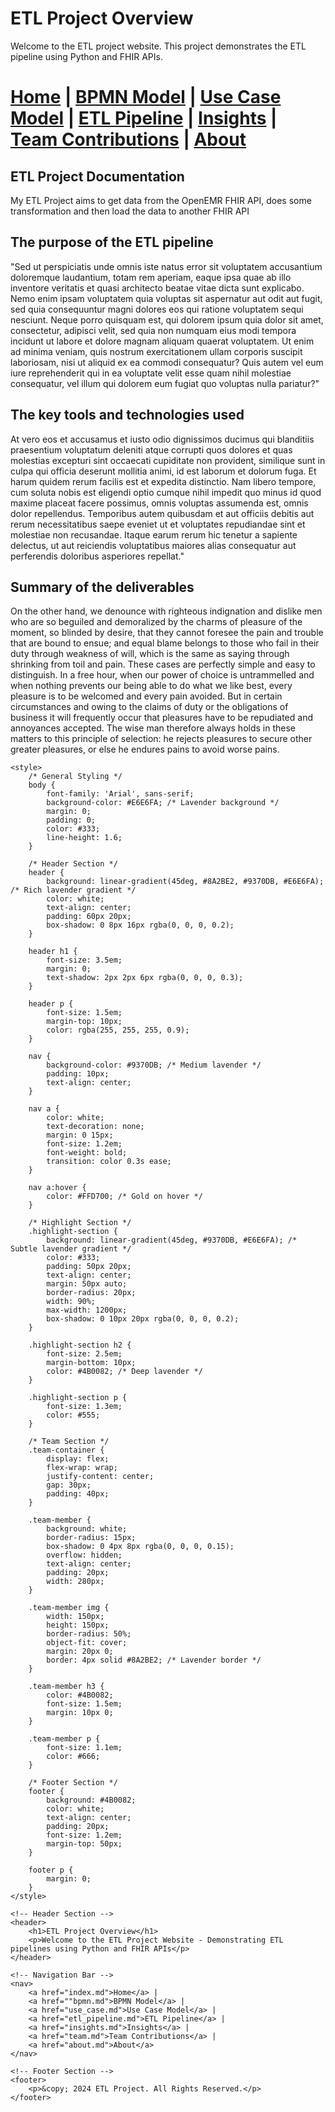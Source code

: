 # ETL Project Overview

Welcome to the ETL project website. This project demonstrates the ETL pipeline using Python and FHIR APIs.




[Home](index.md) | [BPMN Model](bpmn.md) | [Use Case Model](use_case.md) | [ETL Pipeline](etl_pipeline.md) | [Insights](insights.md) | [Team Contributions](team.md) | [About](about.md)
=======




## ETL Project Documentation
My ETL Project aims to get data from the OpenEMR FHIR API, does some transformation and then load the data to another FHIR API

## The purpose of the ETL pipeline
"Sed ut perspiciatis unde omnis iste natus error sit voluptatem accusantium doloremque laudantium, totam rem aperiam, eaque ipsa quae ab illo inventore veritatis et quasi architecto beatae vitae dicta sunt explicabo. Nemo enim ipsam voluptatem quia voluptas sit aspernatur aut odit aut fugit, sed quia consequuntur magni dolores eos qui ratione voluptatem sequi nesciunt. Neque porro quisquam est, qui dolorem ipsum quia dolor sit amet, consectetur, adipisci velit, sed quia non numquam eius modi tempora incidunt ut labore et dolore magnam aliquam quaerat voluptatem. Ut enim ad minima veniam, quis nostrum exercitationem ullam corporis suscipit laboriosam, nisi ut aliquid ex ea commodi consequatur? Quis autem vel eum iure reprehenderit qui in ea voluptate velit esse quam nihil molestiae consequatur, vel illum qui dolorem eum fugiat quo voluptas nulla pariatur?"

## The key tools and technologies used
At vero eos et accusamus et iusto odio dignissimos ducimus qui blanditiis praesentium voluptatum deleniti atque corrupti quos dolores et quas molestias excepturi sint occaecati cupiditate non provident, similique sunt in culpa qui officia deserunt mollitia animi, id est laborum et dolorum fuga. Et harum quidem rerum facilis est et expedita distinctio. Nam libero tempore, cum soluta nobis est eligendi optio cumque nihil impedit quo minus id quod maxime placeat facere possimus, omnis voluptas assumenda est, omnis dolor repellendus. Temporibus autem quibusdam et aut officiis debitis aut rerum necessitatibus saepe eveniet ut et voluptates repudiandae sint et molestiae non recusandae. Itaque earum rerum hic tenetur a sapiente delectus, ut aut reiciendis voluptatibus maiores alias consequatur aut perferendis doloribus asperiores repellat."

## Summary of the deliverables
On the other hand, we denounce with righteous indignation and dislike men who are so beguiled and demoralized by the charms of pleasure of the moment, so blinded by desire, that they cannot foresee the pain and trouble that are bound to ensue; and equal blame belongs to those who fail in their duty through weakness of will, which is the same as saying through shrinking from toil and pain.
These cases are perfectly simple and easy to distinguish.
In a free hour, when our power of choice is untrammelled and when nothing prevents our being able to do what we like best, every pleasure is to be welcomed and every pain avoided. But in certain circumstances and owing to the claims of duty or the obligations of business it will frequently occur that pleasures have to be repudiated and annoyances accepted. The wise man therefore always holds in these matters to this principle of selection: he rejects pleasures to secure other greater pleasures, or else he endures pains to avoid worse pains.


<!DOCTYPE html>
<html lang="en">
<head>
    <meta charset="UTF-8">
    <meta name="viewport" content="width=device-width, initial-scale=1.0">
    <title>ETL Project Overview</title>

    <style>
        /* General Styling */
        body {
            font-family: 'Arial', sans-serif;
            background-color: #E6E6FA; /* Lavender background */
            margin: 0;
            padding: 0;
            color: #333;
            line-height: 1.6;
        }

        /* Header Section */
        header {
            background: linear-gradient(45deg, #8A2BE2, #9370DB, #E6E6FA); /* Rich lavender gradient */
            color: white;
            text-align: center;
            padding: 60px 20px;
            box-shadow: 0 8px 16px rgba(0, 0, 0, 0.2);
        }

        header h1 {
            font-size: 3.5em;
            margin: 0;
            text-shadow: 2px 2px 6px rgba(0, 0, 0, 0.3);
        }

        header p {
            font-size: 1.5em;
            margin-top: 10px;
            color: rgba(255, 255, 255, 0.9);
        }

        nav {
            background-color: #9370DB; /* Medium lavender */
            padding: 10px;
            text-align: center;
        }

        nav a {
            color: white;
            text-decoration: none;
            margin: 0 15px;
            font-size: 1.2em;
            font-weight: bold;
            transition: color 0.3s ease;
        }

        nav a:hover {
            color: #FFD700; /* Gold on hover */
        }

        /* Highlight Section */
        .highlight-section {
            background: linear-gradient(45deg, #9370DB, #E6E6FA); /* Subtle lavender gradient */
            color: #333;
            padding: 50px 20px;
            text-align: center;
            margin: 50px auto;
            border-radius: 20px;
            width: 90%;
            max-width: 1200px;
            box-shadow: 0 10px 20px rgba(0, 0, 0, 0.2);
        }

        .highlight-section h2 {
            font-size: 2.5em;
            margin-bottom: 10px;
            color: #4B0082; /* Deep lavender */
        }

        .highlight-section p {
            font-size: 1.3em;
            color: #555;
        }

        /* Team Section */
        .team-container {
            display: flex;
            flex-wrap: wrap;
            justify-content: center;
            gap: 30px;
            padding: 40px;
        }

        .team-member {
            background: white;
            border-radius: 15px;
            box-shadow: 0 4px 8px rgba(0, 0, 0, 0.15);
            overflow: hidden;
            text-align: center;
            padding: 20px;
            width: 280px;
        }

        .team-member img {
            width: 150px;
            height: 150px;
            border-radius: 50%;
            object-fit: cover;
            margin: 20px 0;
            border: 4px solid #8A2BE2; /* Lavender border */
        }

        .team-member h3 {
            color: #4B0082;
            font-size: 1.5em;
            margin: 10px 0;
        }

        .team-member p {
            font-size: 1.1em;
            color: #666;
        }

        /* Footer Section */
        footer {
            background: #4B0082;
            color: white;
            text-align: center;
            padding: 20px;
            font-size: 1.2em;
            margin-top: 50px;
        }

        footer p {
            margin: 0;
        }
    </style>
</head>
<body>

    <!-- Header Section -->
    <header>
        <h1>ETL Project Overview</h1>
        <p>Welcome to the ETL Project Website - Demonstrating ETL pipelines using Python and FHIR APIs</p>
    </header>

    <!-- Navigation Bar -->
    <nav>
        <a href="index.md">Home</a> | 
        <a href=""bpmn.md">BPMN Model</a> | 
        <a href="use_case.md">Use Case Model</a> | 
        <a href="etl_pipeline.md">ETL Pipeline</a> | 
        <a href="insights.md">Insights</a> | 
        <a href="team.md">Team Contributions</a> | 
        <a href="about.md">About</a>
    </nav>

    <!-- Footer Section -->
    <footer>
        <p>&copy; 2024 ETL Project. All Rights Reserved.</p>
    </footer>

</body>
</html>
